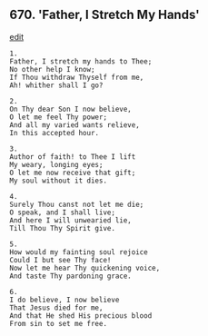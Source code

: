 
## 670.  'Father, I Stretch My Hands'
[edit](https://docs.google.com/document/d/1zqFLqXv4yIFk310jXEa8R9bvYFAzu43q/edit?mode=html)



    1.
    Father, I stretch my hands to Thee; 
    No other help I know; 
    If Thou withdraw Thyself from me, 
    Ah! whither shall I go? 

    2.
    On Thy dear Son I now believe, 
    O let me feel Thy power; 
    And all my varied wants relieve, 
    In this accepted hour. 

    3.
    Author of faith! to Thee I lift 
    My weary, longing eyes; 
    O let me now receive that gift; 
    My soul without it dies. 

    4.
    Surely Thou canst not let me die; 
    O speak, and I shall live; 
    And here I will unwearied lie, 
    Till Thou Thy Spirit give. 

    5.
    How would my fainting soul rejoice 
    Could I but see Thy face! 
    Now let me hear Thy quickening voice, 
    And taste Thy pardoning grace. 

    6.
    I do believe, I now believe 
    That Jesus died for me, 
    And that He shed His precious blood 
    From sin to set me free.
